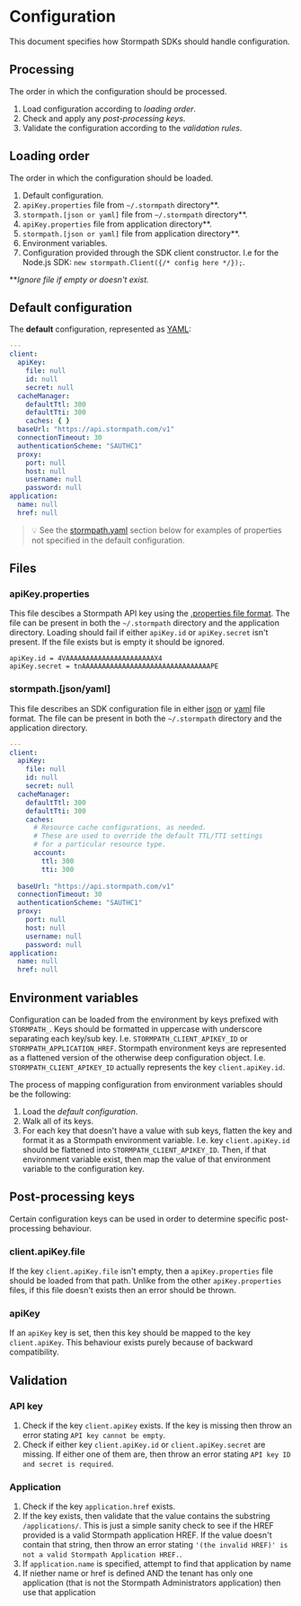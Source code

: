 # Configuration

This document specifies how Stormpath SDKs should handle configuration.

## Processing

The order in which the configuration should be processed.

1. Load configuration according to *loading order*.
2. Check and apply any *post-processing keys*.
3. Validate the configuration according to the *validation rules*.

## Loading order

The order in which the configuration should be loaded.

1. Default configuration.
2. `apiKey.properties` file from `~/.stormpath` directory**.
3. `stormpath.[json or yaml]` file from `~/.stormpath` directory**.
4. `apiKey.properties` file from application directory**.
5. `stormpath.[json or yaml]` file from application directory**.
6. Environment variables.
7. Configuration provided through the SDK client constructor. I.e for the Node.js SDK: `new stormpath.Client({/* config here */});`.

***Ignore file if empty or doesn't exist.*


## Default configuration

The **default** configuration, represented as [YAML](https://en.wikipedia.org/wiki/YAML):

```yaml
---
client:
  apiKey:
    file: null
    id: null
    secret: null
  cacheManager:
    defaultTtl: 300
    defaultTti: 300
    caches: { }
  baseUrl: "https://api.stormpath.com/v1"
  connectionTimeout: 30
  authenticationScheme: "SAUTHC1"
  proxy:
    port: null
    host: null
    username: null
    password: null
application:
  name: null
  href: null
```

> :bulb: See the [stormpath.yaml](#stormpathjsonyaml) section below for examples of properties not specified in the default configuration.

## Files

### apiKey.properties

This file descibes a Stormpath API key using the [.properties file format](https://en.wikipedia.org/wiki/.properties).
The file can be present in both the `~/.stormpath` directory and the application directory.
Loading should fail if either `apiKey.id` or `apiKey.secret` isn't present.
If the file exists but is empty it should be ignored.

```
apiKey.id = 4VAAAAAAAAAAAAAAAAAAAAAAX4
apiKey.secret = tnAAAAAAAAAAAAAAAAAAAAAAAAAAAAAAAAPE
```

### stormpath.[json/yaml]

This file describes an SDK configuration file in either [json](https://en.wikipedia.org/wiki/JSON) or [yaml](https://en.wikipedia.org/wiki/YAML) file format.
The file can be present in both the `~/.stormpath` directory and the application directory.

```yaml
---
client:
  apiKey:
    file: null
    id: null
    secret: null
  cacheManager:
    defaultTtl: 300
    defaultTti: 300
    caches:
      # Resource cache configurations, as needed.
      # These are used to override the default TTL/TTI settings
      # for a particular resource type.
      account:
        ttl: 300
        tti: 300
      
  baseUrl: "https://api.stormpath.com/v1"
  connectionTimeout: 30
  authenticationScheme: "SAUTHC1"
  proxy:
    port: null
    host: null
    username: null
    password: null
application:
  name: null
  href: null
```

## Environment variables

Configuration can be loaded from the environment by keys prefixed with `STORMPATH_`.
Keys should be formatted in uppercase with underscore separating each key/sub key. I.e. `STORMPATH_CLIENT_APIKEY_ID` or `STORMPATH_APPLICATION_HREF`.
Stormpath environment keys are represented as a flattened version of the otherwise deep configuration object. I.e. `STORMPATH_CLIENT_APIKEY_ID` actually represents the key `client.apiKey.id`.

The process of mapping configuration from environment variables should be the following:

1. Load the *default configuration*.
2. Walk all of its keys.
3. For each key that doesn't have a value with sub keys, flatten the key and format it as a Stormpath environment variable. I.e. key `client.apiKey.id` should be flattened into `STORMPATH_CLIENT_APIKEY_ID`. Then, if that environment variable exist, then map the value of that environment variable to the configuration key.

## Post-processing keys

Certain configuration keys can be used in order to determine specific post-processing behaviour.

### client.apiKey.file

If the key `client.apiKey.file` isn't empty, then a `apiKey.properties` file should be loaded from that path.
Unlike from the other `apiKey.properties` files, if this file doesn't exists then an error should be thrown.

### apiKey

If an `apiKey` key is set, then this key should be mapped to the key `client.apiKey`. This behaviour exists purely because of backward compatibility.

## Validation

### API key

1. Check if the key `client.apiKey` exists. If the key is missing then throw an error stating `API key cannot be empty`.
2. Check if either key `client.apiKey.id` or `client.apiKey.secret` are missing. If either one of them are, then throw an error stating `API key ID and secret is required`.

### Application

1. Check if the key `application.href` exists.
2. If the key exists, then validate that the value contains the substring `/applications/`. This is just a simple sanity check to see if the HREF provided is a valid Stormpath application HREF. If the value doesn't contain that string, then throw an error stating `'(the invalid HREF)' is not a valid Stormpath Application HREF.`.
3. If `application.name` is specified, attempt to find that application by name
4. If niether name or href is defined AND the tenant has only one application (that is not the Stormpath Administrators application) then use that application
